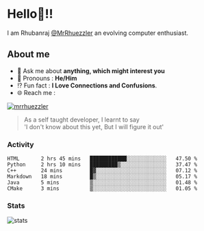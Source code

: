 
  
  
# Hello:wave:!!
I am Rhubanraj [@MrRhuezzler](https://github.com/MrRhuezzler) an evolving computer enthusiast.

## About me
<!-- - :sparkles: I'm currently working on [**de-viz**](https://github.com/MrRhuezzler/de-viz) -->
<!-- - :sparkles: Previously worked in [**Journal Management System**](https://manuscript.psgtech.ac.in) -->
<!-- - :book: I'm currently learning **Microservices Architecture** -->
- :speech_balloon: Ask me about **anything, which might interest you**
- :man: Pronouns : **He/Him**
- :interrobang: Fun fact : **I Love Connections and Confusions**.
- :globe_with_meridians: Reach me :  
  
[![mrrhuezzler](https://img.shields.io/badge/LinkedIn-0077B5?style=for-the-badge&logo=linkedin&logoColor=white)](https://www.linkedin.com/in/mrrhuezzler/)
<!--
### Interesting things, I found :bangbang:
-->
<!--
## Skills

## Drop a, Hi !
-->

<!-- 
Quotes
>  Always we overestimate the amount of work we can do in a day,  
>  and underestimate the amount we can do in our lifetime.
-->

> As a self taught developer, I learnt to say  
> 'I don't know about this yet, But I will figure it out'

### Activity
<!--START_SECTION:waka-->

```text
HTML       2 hrs 45 mins   ████████████░░░░░░░░░░░░░   47.50 %
Python     2 hrs 10 mins   █████████▒░░░░░░░░░░░░░░░   37.47 %
C++        24 mins         █▓░░░░░░░░░░░░░░░░░░░░░░░   07.12 %
Markdown   18 mins         █▒░░░░░░░░░░░░░░░░░░░░░░░   05.17 %
Java       5 mins          ▒░░░░░░░░░░░░░░░░░░░░░░░░   01.48 %
CMake      3 mins          ▒░░░░░░░░░░░░░░░░░░░░░░░░   01.05 %
```

<!--END_SECTION:waka-->

### Stats
![stats](https://github-readme-streak-stats.herokuapp.com/?user=MrRhuezzler)

